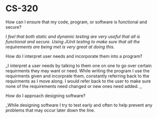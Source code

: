# CS-320
How can I ensure that my code, program, or software is functional and secure?

_I feel that both static and dynamic testing are very useful that all is functional and secure. 
Using JUnit testing to make sure that all the requirements are being met is very great at doing this._

How do I interpret user needs and incorporate them into a program?

_I interpret a user needs by talking to them one on one to go over certain requirments they may want or need. 
While writing the program I use the requirments given and incorprate them, constantly referring back to the requirments as I move along.
I would refer back to the user to make sure none of the requirements need changed or new ones need added. _

How do I approach designing software?

_While designing software I try to test early and often to help prevent any problems that may occur later down the line. 
